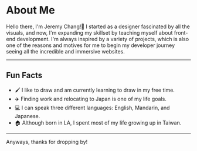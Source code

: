 # About Me

Hello there, I'm Jeremy Chang!👋
I started as a designer fascinated by all the visuals, and now, I'm expanding my skillset by teaching myself about front-end development.
I'm always inspired by a variety of projects, which is also one of the reasons and motives for me to begin my developer journey seeing all the incredible and immersive websites.

---

## Fun Facts

- 🖌️ I like to draw and am currently learning to draw in my free time.
- ✈️ Finding work and relocating to Japan is one of my life goals.
- 💻 I can speak three different languages: English, Mandarin, and Japanese.
- 🏠 Although born in LA, I spent most of my life growing up in Taiwan.

---

Anyways, thanks for dropping by!

<!---
IKAMOworkshop/IKAMOworkshop is a ✨ special ✨ repository because its `README.md` (this file) appears on your GitHub profile.
You can click the Preview link to take a look at your changes.
--->

